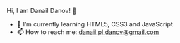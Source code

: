 Hi, I am Danail Danov! 👋


- 🌱 I’m currently learning HTML5, CSS3 and JavaScript 
- 📫 How to reach me: danail.pl.danov@gmail.com


<!--
**DanailDanov/DanailDanov** is a ✨ _special_ ✨ repository because its `README.md` (this file) appears on your GitHub profile.

Here are some ideas to get you started:

- 🔭 I’m currently working on ...
- 🌱 I’m currently learning ...
- 👯 I’m looking to collaborate on ...
- 🤔 I’m looking for help with ...
- 💬 Ask me about ...
- 📫 How to reach me: ...
- 😄 Pronouns: ...
- ⚡ Fun fact: ...
-->
